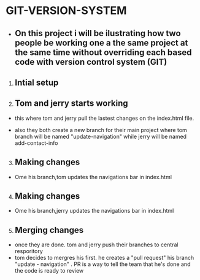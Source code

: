 # GIT-VERSION-SYSTEM

* ## On this project i will be ilustrating how two people be working one a the same project at the same time without overriding each based code with version control system (GIT)

1. ## Intial setup 


2. ## Tom and jerry starts working 
* this where tom and jerry pull the lastest changes on the index.html file.





* also they both create a new branch for their main project where tom branch will be named "update-navigation" while jerry will be named add-contact-info






3. ## Making changes
* Ome his branch,tom updates the navigations bar in index.html 


4. ##  Making changes
* Ome his branch,jerry  updates the navigations bar in index.html 


5. ## Merging changes 
* once they are done. tom and jerry push their branches to central resporitory
* tom decides to mergres his first. he creates a "pull request" his branch "update - navigation" . PR is a way to tell the team that he's done and the code is ready to review
